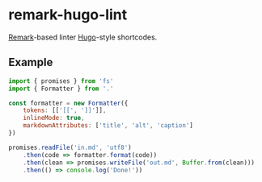 # remark-hugo-lint

[Remark](https://github.com/gnab/remark)-based linter [Hugo](https://gohugo.io/content-management/shortcodes/)-style shortcodes.

## Example

```js
import { promises } from 'fs'
import { Formatter } from '.'

const formatter = new Formatter({
    tokens: [['[[', ']]']],
    inlineMode: true,
    markdownAttributes: ['title', 'alt', 'caption']
})

promises.readFile('in.md', 'utf8')
    .then(code => formatter.format(code))
    .then(clean => promises.writeFile('out.md', Buffer.from(clean)))
    .then(() => console.log('Done!'))

```

